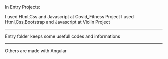 In Entry Projects:

I used Html,Css and Javascript at Covid_Fitness Project
I used Html,Css,Bootstrap and Javascript at Violin Project

-----------------------------------------------------------

Entry folder keeps some usefull codes and informations

-----------------------------------------------------------

Others are made with Angular
